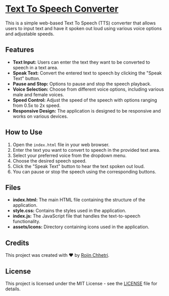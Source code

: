 # [Text To Speech Converter](https://tts.rojinchhetri.com/)

This is a simple web-based Text To Speech (TTS) converter that allows users to input text and have it spoken out loud using various voice options and adjustable speeds.

## Features

- **Text Input:** Users can enter the text they want to be converted to speech in a text area.
- **Speak Text:** Convert the entered text to speech by clicking the "Speak Text" button.
- **Pause and Stop:** Options to pause and stop the speech playback.
- **Voice Selection:** Choose from different voice options, including various male and female voices.
- **Speed Control:** Adjust the speed of the speech with options ranging from 0.5x to 2x speed.
- **Responsive Design:** The application is designed to be responsive and works on various devices.

## How to Use

1. Open the `index.html` file in your web browser.
2. Enter the text you want to convert to speech in the provided text area.
3. Select your preferred voice from the dropdown menu.
4. Choose the desired speech speed.
5. Click the "Speak Text" button to hear the text spoken out loud.
6. You can pause or stop the speech using the corresponding buttons.

## Files

- **index.html:** The main HTML file containing the structure of the application.
- **style.css:** Contains the styles used in the application.
- **index.js:** The JavaScript file that handles the text-to-speech functionality.
- **assets/icons:** Directory containing icons used in the application.

## Credits

This project was created with ❤️ by [Rojin Chhetri](https://www.linkedin.com/in/rojinchhetri/).

## License

This project is licensed under the MIT License - see the [LICENSE](LICENSE) file for details.
